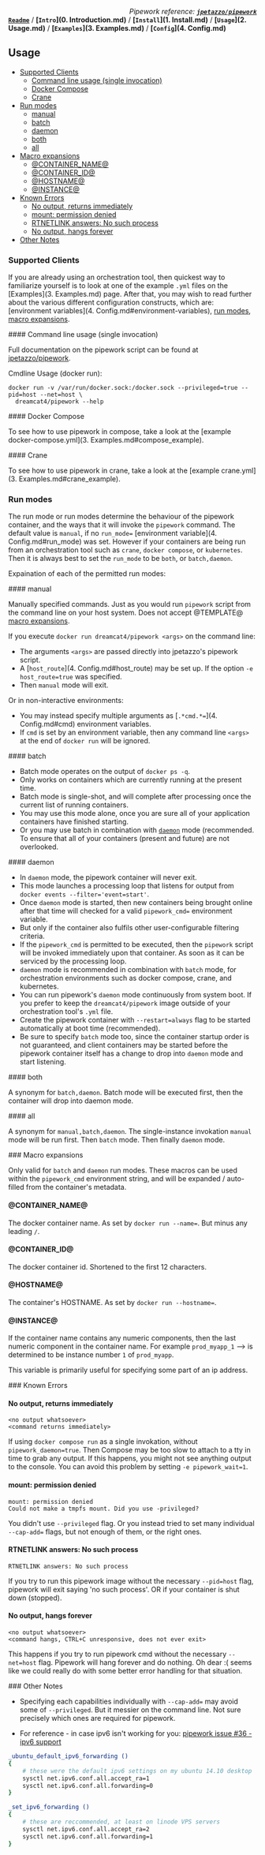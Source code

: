 *<div align=right>Pipework reference:* ***[`jpetazzo/pipework`](https://github.com/jpetazzo/pipework/blob/master/README.md)</div>***
**[`Readme`](README.md)** / **[`Intro`](0. Introduction.md)** / **[`Install`](1. Install.md)** / **[`Usage`](2. Usage.md)** / **[`Examples`](3. Examples.md)** / **[`Config`](4. Config.md)**

## Usage

<!-- START doctoc generated TOC please keep comment here to allow auto update -->
<!-- DON'T EDIT THIS SECTION, INSTEAD RE-RUN doctoc TO UPDATE -->
 

- [Supported Clients](#supported-clients)
  - [Command line usage (single invocation)](#command-line-usage-single-invocation)
  - [Docker Compose](#docker-compose)
  - [Crane](#crane)
- [Run modes](#run-modes)
  - [manual](#manual)
  - [batch](#batch)
  - [daemon](#daemon)
  - [both](#both)
  - [all](#all)
- [Macro expansions](#macro-expansions)
  - [@CONTAINER_NAME@](#@container_name@)
  - [@CONTAINER_ID@](#@container_id@)
  - [@HOSTNAME@](#@hostname@)
  - [@INSTANCE@](#@instance@)
- [Known Errors](#known-errors)
  - [No output, returns immediately](#no-output-returns-immediately)
  - [mount: permission denied](#mount-permission-denied)
  - [RTNETLINK answers: No such process](#rtnetlink-answers-no-such-process)
  - [No output, hangs forever](#no-output-hangs-forever)
- [Other Notes](#other-notes)

<!-- END doctoc generated TOC please keep comment here to allow auto update -->

### Supported Clients

If you are already using an orchestration tool, then quickest way to familiarize yourself is to look at one of the example `.yml` files on the [Examples](3. Examples.md) page. After that, you may wish to read further about the various different configuration constructs, which are: [environment variables](4. Config.md#environment-variables), [run modes](#run-modes), [macro expansions](#macro_expansions).

<a name="cli_usage"/>
#### Command line usage (single invocation)

Full documentation on the pipework script can be found at [jpetazzo/pipework](https://github.com/jpetazzo/pipework/blob/master/README.md).

Cmdline Usage (docker run):

    docker run -v /var/run/docker.sock:/docker.sock --privileged=true --pid=host --net=host \
      dreamcat4/pipework --help

<a name="compose_usage"/>
#### Docker Compose

To see how to use pipework in compose, take a look at the [example docker-compose.yml](3. Examples.md#compose_example).

<a name="crane_usage"/>
#### Crane

To see how to use pipework in crane, take a look at the [example crane.yml](3. Examples.md#crane_example).

### Run modes

The run mode or run modes determine the behaviour of the pipework container, and the ways that it will invoke the `pipework` command. The default value is `manual`, if no `run_mode=` [environment variable](4. Config.md#run_mode) was set. However if your containers are being run from an orchestration tool such as `crane`, `docker compose`, or `kubernetes`. Then it is always best to set the `run_mode` to be `both`, or `batch,daemon`.

Expaination of each of the permitted run modes:

<a name="manual"/>
#### manual

Manually specified commands. Just as you would run `pipework` script from the command line on your host system. Does not accept @TEMPLATE@ [macro expansions](#macro-expansions).

If you execute `docker run dreamcat4/pipework <args>` on the command line:

* The arguments `<args>` are passed directly into jpetazzo's pipework script.
* A [`host_route`](4. Config.md#host_route) may be set up. If the option `-e host_route=true` was specified.
* Then `manual` mode will exit.

Or in non-interactive environments:

* You may instead specify multiple arguments as [`.*cmd.*=`](4. Config.md#cmd) environment variables.
* If `cmd` is set by an environment variable, then any command line `<args>` at the end of `docker run` will be ignored.

<a name="batch"/>
#### batch

* Batch mode operates on the output of `docker ps -q`.
* Only works on containers which are currently running at the present time.
* Batch mode is single-shot, and will complete after processing once the current list of running containers.
* You may use this mode alone, once you are sure all of your application containers have finished starting.
* Or you may use batch in combination with [`daemon`](#daemon) mode (recommended. To ensure that all of your containers (present and future) are not overlooked.

<a name="daemon"/>
#### daemon

* In `daemon` mode, the pipework container will never exit.
* This mode launches a processing loop that listens for output from `docker events --filter='event=start'`.
* Once `daemon` mode is started, then new containers being brought online after that time will checked for a valid `pipework_cmd=` environment variable.
* But only if the container also fulfils other user-configurable filtering criteria.
* If the `pipework_cmd` is permitted to be executed, then the `pipework` script will be invoked immediately upon that container. As soon as it can be serviced by the processing loop.
* `daemon` mode is recommended in combination with `batch` mode, for orchestration environments such as docker compose, crane, and kubernetes.
* You can run pipework's `daemon` mode continuously from system boot. If you prefer to keep the `dreamcat4/pipework` image outside of your orchestration tool's `.yml` file.
* Create the pipework container with `--restart=always` flag to be started automatically at boot time (recommended).
* Be sure to specify `batch` mode too, since the container startup order is not guaranteed, and client containers may be started before the pipework container itself has a change to drop into `daemon` mode and start listening.

<a name="both"/>
#### both

A synonym for `batch,daemon`. Batch mode will be executed first, then the container will drop into daemon mode.

<a name="all"/>
#### all

A synonym for `manual,batch,daemon`. The single-instance invokation `manual` mode will be run first. Then `batch` mode. Then finally `daemon` mode.

<a name="macro_expansions"/>
### Macro expansions

Only valid for `batch` and `daemon` run modes. These macros can be used within the `pipework_cmd` environment string, and will be expanded / auto-filled from the container's metadata.

#### @CONTAINER_NAME@

The docker container name. As set by `docker run --name=`. But minus any leading `/`.

#### @CONTAINER_ID@

The docker container id. Shortened to the first 12 characters.

#### @HOSTNAME@

The container's HOSTNAME. As set by `docker run --hostname=`.

#### @INSTANCE@

If the container name contains any numeric components, then the last numeric component in the container name. For example `prod_myapp_1` --> is determined to be instance number `1` of `prod_myapp`.

This variable is primarily useful for specifying some part of an ip address.

<a name="known_errors"/>
### Known Errors

#### No output, returns immediately

    <no output whatsoever>
    <command returns immediately>

If using `docker compose run` as a single invokation, without `pipework_daemon=true`. Then Compose may be too slow to attach to a tty in time to grab any output. If this happens, you might not see anything output to the console. You can avoid this problem by setting `-e pipework_wait=1`.

#### mount: permission denied

    mount: permission denied
    Could not make a tmpfs mount. Did you use -privileged?

You didn't use `--privileged` flag. Or you instead tried to set many individual `--cap-add=` flags, but not enough of them, or the right ones.

#### RTNETLINK answers: No such process

    RTNETLINK answers: No such process

If you try to run this pipework image without the necessary `--pid=host` flag, pipework will exit saying 'no such process'. OR if your container is shut down (stopped).

#### No output, hangs forever

    <no output whatsoever>
    <command hangs, CTRL+C unresponsive, does not ever exit>

This happens if you try to run pipework cmd without the necessary `--net=host` flag. Pipework will hang forever and do nothing. Oh dear :( seems like we could really do with some better error handling for that situation.

<a name="other_notes"/>
### Other Notes

* Specifying each capabilities individually with `--cap-add=` may avoid some of `--privileged`. But it messier on the command line. Not sure precisely which ones are required for pipework.

* For reference - in case ipv6 isn't working for you: [pipework issue #36 - ipv6 support](https://github.com/jpetazzo/pipework/issues/36)

```sh
_ubuntu_default_ipv6_forwarding ()
{
    # these were the default ipv6 settings on my ubuntu 14.10 desktop
    sysctl net.ipv6.conf.all.accept_ra=1
    sysctl net.ipv6.conf.all.forwarding=0
}

_set_ipv6_forwarding ()
{
    # these are reccommended, at least on linode VPS servers
    sysctl net.ipv6.conf.all.accept_ra=2
    sysctl net.ipv6.conf.all.forwarding=1
}
```
